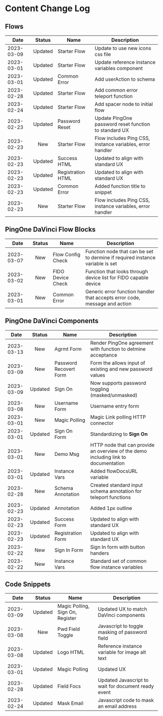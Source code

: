 
# Content Change Log

## Flows

| Date  | Status | Name | Description  |
|---|:---:|---|---|
| 2023-03-09 | Updated | Starter Flow  | Update to use new icons css file |
| 2023-03-01 | Updated | Starter Flow  | Update reference instance variables component |
| 2023-03-01 | Updated | Common Error | Add userAction to schema |
| 2023-02-28 | Updated | Starter Flow  | Add common error teleport function |
| 2023-02-24 | Updated | Starter Flow  | Add spacer node to initial flow |
| 2023-02-23 | Updated | Password Reset | Update PingOne password reset function to standard UX |
| 2023-02-23 | New | Starter Flow | Flow includes Ping CSS, instance variables, error handler |
| 2023-02-23 | Updated | Success HTML | Updated to align with standard UX |
| 2023-02-23 | Updated | Registration HTML | Updated to align with standard UX |
| 2023-02-23 | Updated | Common Error | Added function title to snippet |
| 2023-02-23 | New | Starter Flow | Flow includes Ping CSS, instance variables, error handler |

## PingOne DaVinci Flow Blocks

| Date  | Status | Name | Description  |
|---|:---:|---|---|
| 2023-03-07 | New | Flow Config Check | Function node that can be set to dermine if required instance variable is set |
| 2023-03-02 | New | FIDO Device Check | Function that looks through device list for FIDO capable device  |
| 2023-03-01 | New | Common Error | Generic error function handler that accepts error code, message and action  |

## PingOne DaVinci Components

| Date  | Status | Name | Description  |
|---|:---:|---|---|
| 2023-03-13 | New | Agrmt Form | Render PingOne agreement with function to detmine acceptance |
| 2023-03-09 | New | Password Recovert Form | Form the allows input of existing and new password values |
| 2023-03-09 | Updated | Sign On | Now supports password toggling (masked/unmasked) |
| 2023-03-08 | New | Username Form | Username entry form |
| 2023-03-01 | New | Magic Polling | Magic Link polling HTTP connector |
| 2023-03-01 | Updated | Sign On Form | Standardizing to **Sign On** |
| 2023-03-01 | New | Demo Msg | HTTP node that can provide an overview of the demo including link to documentation |
| 2023-03-01 | Updated | Instance Vars | Added flowDocsURL variable |
| 2023-02-28 | New | Schema Annotation | Created standard input schema annotation for teleport functions |
| 2023-02-23 | Updated | Annotation | Added 1px outline |
| 2023-02-23 | Updated | Success Form | Updated to align with standard UX |
| 2023-02-23 | Updated | Registration Form | Updated to align with standard UX |
| 2023-02-22 | New | Sign In Form | Sign In form with button handers |
| 2023-02-22 | New | Instance Vars | Standard set of common flow instance variables |


## Code Snippets

| Date  | Status | Name | Description  |
|---|:---:|---|---|
| 2023-03-09 | Updated | Magic Polling, Sign On, Register | Updated UX to match DaVinci components |
| 2023-03-08 | New | Pwd Field Toggle | Javascript to toggle masking of password field |
| 2023-03-08 | Updated | Logo HTML | Reference instance variable for image alt text |
| 2023-03-01 | Updated | Magic Polling | Updated UX |
| 2023-02-28 | Updated | Field Focs  | Updated Javascript to wait for document ready event |
| 2023-02-24 | Updated | Mask Email  | Javascript code to mask an email address |
